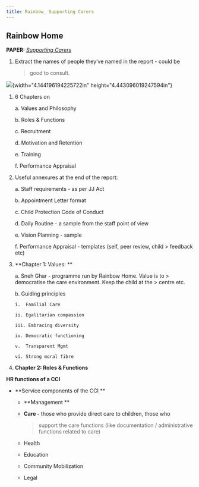 ```yaml
---
title: Rainbow_ Supporting Carers
---
```


**Rainbow Home**
----------------

**PAPER:** [*Supporting
Carers*](https://issuu.com/rainbowfoundationindia/docs/caring_of_carers)

1.  Extract the names of people they’ve named in the report - could be
    > good to consult.

![](media/image1.png){width="4.144196194225722in"
height="4.443096019247594in"}

1.  6 Chapters on

    a.  Values and Philosophy

    b.  Roles & Functions

    c.  Recruitment

    d.  Motivation and Retention

    e.  Training

    f.  Performance Appraisal

2.  Useful annexures at the end of the report:

    a.  Staff requirements - as per JJ Act

    b.  Appointment Letter format

    c.  Child Protection Code of Conduct

    d.  Daily Routine - a sample from the staff point of view

    e.  Vision Planning - sample

    f.  Performance Appraisal - templates (self, peer review, child
        > feedback etc)

3.  **Chapter 1: Values: **

    a.  Sneh Ghar - programme run by Rainbow Home. Value is to
        > democratise the care environment. Keep the child at the
        > centre etc.

    b.  Guiding principles

        i.  Familial Care

        ii. Egalitarian compassion

        iii. Embracing diversity

        iv. Democratic functioning

        v.  Transparent Mgmt

        vi. Strong moral fibre

4.  **Chapter 2: Roles & Functions**

**HR functions of a CCI**

-   **Service components of the CCI **

    -   **Management **

    -   **Care -** those who provide direct care to children, those who
        > support the care functions (like documentation /
        > administrative functions related to care)

    -   Health

    -   Education

    -   Community Mobilization

    -   Legal
